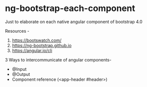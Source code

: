 # ng-bootstrap-each-component
Just to elaborate on each native angular component of bootstrap 4.0

Resources - 
1. https://bootswatch.com/
2. https://ng-bootstrap.github.io
3. https://angular.io/cli

3 Ways to intercommunicate of angular components-
 * @Input 
 * @Output
 * Component reference (<app-header #header></app-header>)
 

